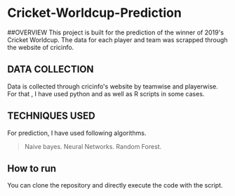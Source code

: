 # Cricket-Worldcup-Prediction

##OVERVIEW
This project is built for the prediction of the winner of 2019's Cricket Worldcup. The data for each player and team was scrapped through the website of cricinfo.


## DATA COLLECTION
Data is collected through cricinfo's website by teamwise and playerwise. For that , I have used python and as well as R scripts in some cases.

## TECHNIQUES USED
For prediction, I have used following algorithms.
> Naive bayes.
> Neural Networks.
> Random Forest.

## How to run
You can clone the repository and directly execute the code with the script.
